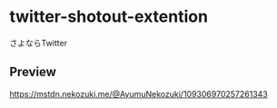 # twitter-shotout-extention
さよならTwitter

## Preview
https://mstdn.nekozuki.me/@AyumuNekozuki/109306970257261343
